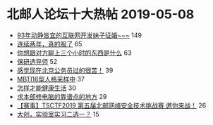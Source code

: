 # 北邮人论坛十大热帖 2019-05-08

- [93年动静皆宜的互联网开发妹子征婚~~~](https://bbs.byr.cn/article/Friends/1923376) 149
- [连续两年，真的服了](https://bbs.byr.cn/article/Football/810047152) 65
- [你想跟对方聊上三个小时的东西是什么](https://bbs.byr.cn/article/Feeling/3110194) 63
- [保研选导师](https://bbs.byr.cn/article/AimGraduate/1165753) 52
- [感觉现在北京公务员过的很苦！](https://bbs.byr.cn/article/CivilServant/42775) 39
- [MBTI16型人格采样中](https://bbs.byr.cn/article/PsyHealthOnline/55373) 37
- [怎样才能健康生活](https://bbs.byr.cn/article/Talking/6118921) 30
- [求本部修电脑的靠谱点的地方](https://bbs.byr.cn/article/DigiLife/307952) 29
- [【赛事】TSCTF2019 第五届北邮网络安全技术挑战赛 邀你来战！](https://bbs.byr.cn/article/Security/44120) 26
- [大创，实验室实习二选一？](https://bbs.byr.cn/article/StudyShare/190893) 15


